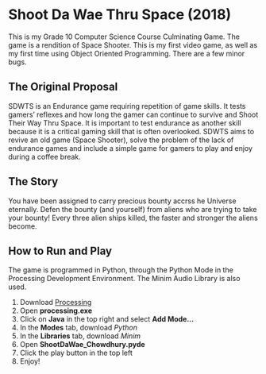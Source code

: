 Shoot Da Wae Thru Space (2018)
==
This is my Grade 10 Computer Science Course Culminating Game. The game is a rendition of Space Shooter. This is my first video game, as well as my first time using Object Oriented Programming. There are a few minor bugs.

## The Original Proposal
SDWTS is an Endurance game requiring repetition of game skills. It tests gamers’ reflexes and how long the gamer can continue to survive and Shoot Their Way Thru Space. It is important to test endurance as another skill because it is a critical gaming skill that is often overlooked. SDWTS aims to revive an old game (Space Shooter), solve the problem of the lack of endurance games and include a simple game for gamers to play and enjoy during a coffee break.

## The Story
You have been assigned to carry precious bounty accrss he Universe eternally. Defen the bounty (and yourself) from aliens who are trying
to take your bounty! Every three alien ships killed, the faster and stronger the aliens become.

## How to Run and Play
The game is programmed in Python, through the Python Mode in the Processing Development Environment. The Minim Audio Library is also used.

1. Download [Processing](https://processing.org/download)
2. Open **processing.exe**
3. Click on **Java** in the top right and select **Add Mode...**
4. In the **Modes** tab, download *Python*
5. In the **Libraries** tab, download *Minim*
6. Open **ShootDaWae_Chowdhury.pyde**
7. Click the play button in the top left
8. Enjoy!

